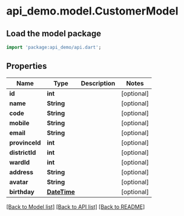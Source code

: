 # api_demo.model.CustomerModel

## Load the model package
```dart
import 'package:api_demo/api.dart';
```

## Properties
Name | Type | Description | Notes
------------ | ------------- | ------------- | -------------
**id** | **int** |  | [optional] 
**name** | **String** |  | [optional] 
**code** | **String** |  | [optional] 
**mobile** | **String** |  | [optional] 
**email** | **String** |  | [optional] 
**provinceId** | **int** |  | [optional] 
**districtId** | **int** |  | [optional] 
**wardId** | **int** |  | [optional] 
**address** | **String** |  | [optional] 
**avatar** | **String** |  | [optional] 
**birthday** | [**DateTime**](DateTime.md) |  | [optional] 

[[Back to Model list]](../README.md#documentation-for-models) [[Back to API list]](../README.md#documentation-for-api-endpoints) [[Back to README]](../README.md)


